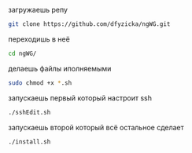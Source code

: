 загружаешь репу 

```bash
git clone https://github.com/dfyzicka/ngWG.git
```
переходишь в неё 
```bash
cd ngWG/
```
делаешь файлы иполняемыми 
```bash
sudo chmod +x *.sh
```
запускаешь первый который настроит ssh
```bash
./sshEdit.sh
```
запускаешь второй который всё остальное сделает
```bash
./install.sh
```
